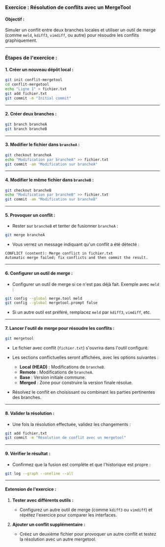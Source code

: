 ### **Exercice : Résolution de conflits avec un MergeTool**

#### Objectif :
Simuler un conflit entre deux branches locales et utiliser un outil de merge (comme `meld`, `kdiff3`, `vimdiff`, ou autre) pour résoudre les conflits graphiquement.

---

### **Étapes de l'exercice :**

#### 1. **Créer un nouveau dépôt local :**
```bash
git init conflit-mergetool
cd conflit-mergetool
echo "Ligne 1" > fichier.txt
git add fichier.txt
git commit -m "Initial commit"
```

---

#### 2. **Créer deux branches :**
```bash
git branch brancheA
git branch brancheB
```

---

#### 3. **Modifier le fichier dans `brancheA` :**
```bash
git checkout brancheA
echo "Modification par brancheA" >> fichier.txt
git commit -am "Modification sur brancheA"
```

---

#### 4. **Modifier le même fichier dans `brancheB` :**
```bash
git checkout brancheB
echo "Modification par brancheB" >> fichier.txt
git commit -am "Modification sur brancheB"
```

---

#### 5. **Provoquer un conflit :**
- Rester sur `brancheB` et tenter de fusionner `brancheA` :
```bash
git merge brancheA
```
- Vous verrez un message indiquant qu'un conflit a été détecté :
```
CONFLICT (content): Merge conflict in fichier.txt
Automatic merge failed; fix conflicts and then commit the result.
```

---

#### 6. **Configurer un outil de merge :**
- Configurer un outil de merge si ce n'est pas déjà fait. Exemple avec `meld` :
```bash
git config --global merge.tool meld
git config --global mergetool.prompt false
```

- Si un autre outil est préféré, remplacez `meld` par `kdiff3`, `vimdiff`, etc.

---

#### 7. **Lancer l'outil de merge pour résoudre les conflits :**
```bash
git mergetool
```

- Le fichier avec conflit (`fichier.txt`) s'ouvrira dans l'outil configuré.
- Les sections conflictuelles seront affichées, avec les options suivantes :
  - **Local (HEAD)** : Modifications de `brancheB`.
  - **Remote** : Modifications de `brancheA`.
  - **Base** : Version initiale commune.
  - **Merged** : Zone pour construire la version finale résolue.

- Résolvez le conflit en choisissant ou combinant les parties pertinentes des branches.

---

#### 8. **Valider la résolution :**
- Une fois la résolution effectuée, validez les changements :
```bash
git add fichier.txt
git commit -m "Résolution de conflit avec un mergetool"
```

---

#### 9. **Vérifier le résultat :**
- Confirmez que la fusion est complète et que l'historique est propre :
```bash
git log --graph --oneline --all
```

---

#### **Extension de l'exercice :**

1. **Tester avec différents outils :**
   - Configurez un autre outil de merge (comme `kdiff3` ou `vimdiff`) et répétez l'exercice pour comparer les interfaces.

2. **Ajouter un conflit supplémentaire :**
   - Créez un deuxième fichier pour provoquer un autre conflit et testez la résolution avec un autre mergetool.

